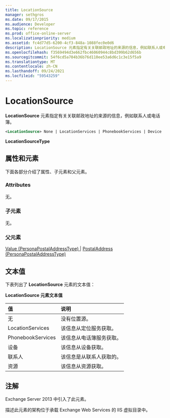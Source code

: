 ```yaml
---
title: LocationSource
manager: sethgros
ms.date: 09/17/2015
ms.audience: Developer
ms.topic: reference
ms.prod: office-online-server
ms.localizationpriority: medium
ms.assetid: fc4d77d5-6200-4cf3-848a-1088fec0e0d6
description: LocationSource 元素指定有关关联邮政地址的来源的信息，例如联系人或电话簿。
ms.openlocfilehash: f3569494d3e662fbc46060944c8bd399b62d656b
ms.sourcegitcommit: 54f6cd5a704b36b76d110ee53a6d6c1c3e15f5a9
ms.translationtype: MT
ms.contentlocale: zh-CN
ms.lasthandoff: 09/24/2021
ms.locfileid: "59543259"
---
```

# <a name="locationsource"></a>LocationSource

**LocationSource** 元素指定有关关联邮政地址的来源的信息，例如联系人或电话簿。 
  
```XML
<LocationSource> None | LocationServices | PhonebookServices | Device | Contact | Resource </LocationSource>
```

 **LocationSourceType**
## <a name="attributes-and-elements"></a>属性和元素

下面各部分介绍了属性、子元素和父元素。
  
### <a name="attributes"></a>Attributes

无。
  
### <a name="child-elements"></a>子元素

无。
  
### <a name="parent-elements"></a>父元素

[Value (PersonaPostalAddressType) ](value-personapostaladdresstype.md)  | [PostalAddress (PersonaPostalAddressType) ](postaladdress-personapostaladdresstype.md)
  
## <a name="text-value"></a>文本值

下表列出了 **LocationSource** 元素的文本值： 
  
**LocationSource 元素文本值**

|**值**|**说明**|
|:-----|:-----|
|无  <br/> |没有位置源。  <br/> |
|LocationServices  <br/> |该信息从定位服务获取。  <br/> |
|PhonebookServices  <br/> |该信息从电话簿服务获取。  <br/> |
|设备  <br/> |该信息从设备获取。  <br/> |
|联系人  <br/> |该信息是从联系人获取的。  <br/> |
|资源  <br/> |该信息从资源获取。  <br/> |
   
## <a name="remarks"></a>注解

Exchange Server 2013 中引入了此元素。
  
描述此元素的架构位于承载 Exchange Web Services 的 IIS 虚拟目录中。
  

